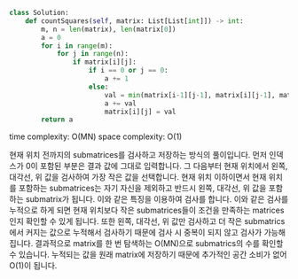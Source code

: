 ```python
class Solution:
    def countSquares(self, matrix: List[List[int]]) -> int:
        m, n = len(matrix), len(matrix[0])
        a = 0
        for i in range(m):
            for j in range(n):
                if matrix[i][j]:
                    if i == 0 or j == 0:
                        a += 1
                    else:
                        val = min(matrix[i-1][j-1], matrix[i][j-1], matrix[i-1][j]) + matrix[i][j]
                        a += val
                        matrix[i][j] = val
        return a
```

time complexity: O(MN)
space complexity: O(1)

현재 위치 전까지의 submatrices를 검사하고 저장하는 방식의 풀이입니다.
먼저 인덱스가 0이 포함된 부분은 결과 값에 그대로 입력합니다.
그 다음부터 현재 위치에서 왼쪽, 대각선, 위 값을 검사하여 가장 작은 값을 선택합니다. 현재 위치 이하이면서 현재 위치를 포함하는 submatrices는 자기 자신을 제외하고 반드시 왼쪽, 대각선, 위 값을 포함하는 submatrix가 됩니다. 이와 같은 특징을 이용하여 검사를 합니다.
이와 같은 검사를 누적으로 하게 되면 현재 위치보다 작은 submatrices들이 조건을 만족하는 matrices인지 확인할 수 있게 됩니다.
또한 왼쪽, 대각선, 위 값만 검사하고 더 작은 submatrics에서 커지는 값으로 누적해서 검사하기 때문에 검사 시 중복이 되지 않고 검사가 가능해집니다.
결과적으로 matrix를 한 번 탐색하는 O(MN)으로 submatrics의 수를 확인할 수 있습니다.
누적되는 값을 원래 matrix에 저장하기 때문에 추가적인 공간 소비가 없어 O(1)이 됩니다.


